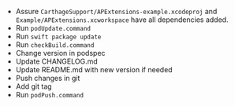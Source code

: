 - Assure `CarthageSupport/APExtensions-example.xcodeproj` and `Example/APExtensions.xcworkspace` have all dependencies added.
- Run `podUpdate.command`
- Run `swift package update`
- Run `checkBuild.command`
- Change version in podspec
- Update CHANGELOG.md
- Update README.md with new version if needed
- Push changes in git
- Add git tag
- Run `podPush.command`
